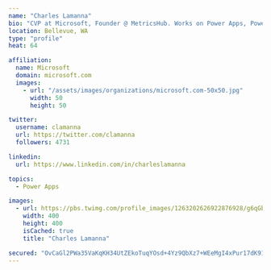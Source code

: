 ```yaml
---
name: "Charles Lamanna"
bio: "CVP at Microsoft, Founder @ MetricsHub. Works on Power Apps, Power Automate, Power Virtual Agent, Common Data Service and Dynamics 365."
location: Bellevue, WA
type: "profile"
heat: 64

affiliation:
  name: Microsoft
  domain: microsoft.com
  images:
    - url: "/assets/images/organizations/microsoft.com-50x50.jpg"
      width: 50
      height: 50

twitter:
  username: clamanna
  url: https://twitter.com/clamanna
  followers: 4731

linkedin:
  url: https://www.linkedin.com/in/charleslamanna

topics:
  - Power Apps

images:
  - url: https://pbs.twimg.com/profile_images/1263202626922876928/g6qGbHZ-_400x400.jpg
    width: 400
    height: 400
    isCached: true
    title: "Charles Lamanna"

secured: "OvCaGl2PWa35VaKqKH34UtZEkoTuqYOsd+4Yz9QbXz7+WEeMgI4xPur17dK918lmdqYYmicRsSsmAUVuNnkz1jCU56TLM2m+dH/IwT5kooF0QgjsDqx/pZQKdfeor2KCFkM/QbTfLIp3D+tvbjU3JAxB8//hjmM+5xYm4KqncWD39BQeVg2AmG5IIsTl/5EXAWzQ3/acfzd7zoe0rGWchnLK4Tmh18AxRQpKBn5zXb4l7jkF5PybQk7CCX6FL23fVAcRBW6w+SSf+cKMNWRhWiWC+32Ejkh91RxR+w6a1iAMqw09W5GDcY1iUpuHH2LTTLTuBV7VPfPdX4WC60cbX4keQw1GLWBiR7L7Xku6U0r0ZdeFg0B/pxb1c7fZYf70G1ZOi907T6ns5xdrUmew113gLe8CjmX16gu/bFloZaQ=;VIdJ0cOu4QJYHSS+K6jBcQ=="
---
```


